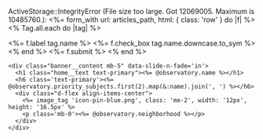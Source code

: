 ActiveStorage::IntegrityError (File size too large. Got 12069005. Maximum is 10485760.):
      <%= form_with url: articles_path, html: { class: 'row' } do |f| %>
          <% Tag.all.each do |tag| %>
            <div class="col-12">
              <%= f.label tag.name %>
              <%= f.check_box tag.name.downcase.to_sym %>
            </div>
          <% end %>
          <%= f.submit %>
        <% end %>


    <div class="banner__content mb-5" data-slide-n-fade='in'>
      <h1 class="home__text text-primary"><%= @observatory.name %></h1>
      <h6 class='text-primary'><%= @observatory.priority_subjects.first(2).map(&:name).join(', ') %></h6>
      <div class="d-flex align-items-center">
        <%= image_tag 'icon-pin-blue.png', class: 'me-2', width: '12px', height: '16.5px' %>
        <p class='mb-0'><%= @observatory.neighborhood %></p>
      </div>
    </div>
